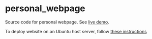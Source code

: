 # personal_webpage

Source code for personal webpage. See [live demo](http://jakobvahlin.com).

To deploy website on an Ubuntu host server, follow [these instructions](https://www.digitalocean.com/community/tutorials/how-to-deploy-a-flask-application-on-an-ubuntu-vps)
